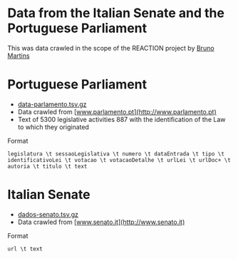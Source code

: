 # Data from the Italian Senate and the Portuguese Parliament

This was data crawled in the scope of the REACTION project by [Bruno Martins]()


Portuguese Parliament
=====================

- [data-parlamento.tsv.gz](data-parlamento.tsv.gz)
- Data crawled from [www.parlamento.pt](http://www.parlamento.pt)
- Text of 5300 legislative activities 887 with the identification of the Law to which they originated

Format

    legislatura \t sessaoLegislativa \t numero \t dataEntrada \t tipo \t identificativoLei \t votacao \t votacaoDetalhe \t urlLei \t urlDoc+ \t autoria \t titulo \t text


Italian Senate
==============

- [dados-senato.tsv.gz](dados-senato.tsv.gz)
- Data crawled from [www.senato.it](http://www.senato.it)

Format

    url \t text
